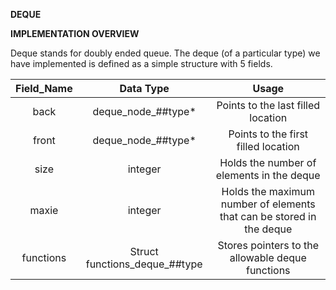 **DEQUE**

**IMPLEMENTATION OVERVIEW**

Deque stands for doubly ended queue. The deque (of a particular type) we have implemented is defined as a simple structure with 5 fields.


|Field_Name|Data Type|Usage|
| :---: | :---: | :---: |
|back|deque_node_##type*|Points to the last filled location|
|front|deque_node_##type*|Points to the first filled location|
|size|integer|Holds the number of elements in the deque|
|maxie|integer|Holds the maximum number of elements that can be stored in the deque|
|functions|Struct functions_deque_##type|Stores pointers to the allowable deque functions|



